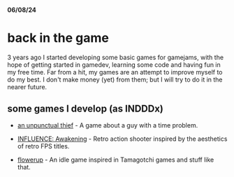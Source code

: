 #### 06/08/24
# back in the game

3 years ago I started developing some basic games for gamejams, with the hope of getting started in gamedev, learning some code and having fun in my free time. Far from a hit, my games are an attempt to improve myself to do my best. I don't make money (yet) from them; but I will try to do it in the nearer future.

## some games I develop (as INDDDx)

- [an unpunctual thief](https://indddx.itch.io/an-unpunctual-thief) - A game about a guy with a time problem.

- [INFLUENCE: Awakening](https://indddx.itch.io/influence-awakening) - Retro action shooter inspired by the aesthetics of retro FPS titles.

- [flowerup](https://indddx.itch.io/flowerup) - An idle game inspired in Tamagotchi games and stuff like that.